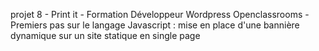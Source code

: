 projet 8 - Print it - Formation Développeur Wordpress Openclassrooms -
Premiers pas sur le langage Javascript : mise en place d'une bannière dynamique sur un site statique en single page

